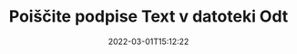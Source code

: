 ---
############################# Static ############################
layout: "auto-gen-signature"
date: 2022-03-01T15:12:22
draft: false
operation: Search
signaturetype: Text
fileformat: Odt
productName: Java
lang: sl
productCode: java
otherformats: pdf doc docx docm dot dotm dotx odt ott rtf xls xlsx xlsm xlsb csv ods ots xltx xltm ppt pptx pps ppsx odp otp potx potm pptm ppsm
breadcrumb: Search Text signatures at Odt with Java

############################# Head ############################
head_title: "Poiščite podpise Text v datoteki Odt v Java"
head_description: "Uporabite Java za iskanje podpisov Text v datotekah Odt z uporabo nekaj vrstic kode."

############################# Header ############################
title: "Poiščite podpise Text v datoteki Odt"
description: "Izvorni API za Java omogoča iskanje podpisov Text v že podpisanih datotekah Odt. Izvedite napredno iskanje e-podpisov znotraj svojih dokumentov Odt z uporabo nekaj vrstic kode."
bg_image: "https://cms.admin.containerize.com/templates/aspose/App_Themes/V3/images/bg/header1.png"
bg_overlay: false
button:
    enable: true

############################# SubMenu ############################
submenu:
    enable: true

    left:
        img_alt: "GroupDocs.Signature for Java"
        image: "https://cms.admin.containerize.com/templates/groupdocs/images/product-logos/90x90-noborder/groupdocsature-java.png"
        product: "GroupDocs.Signature"
        platform: "Java"



############################# About ############################
about:
    enable: true
    title: "O API-ju GroupDocs.Signature for Java"
    content: |
        [GroupDocs.Signature for Java](https://products.groupdocs.com/signature/java/) ponuja API za Java za obdelavo dokumentov z uporabo različnih vrst podpisov, kot so besedila, slike, digitalna potrdila, črtne kode, kode QR, žigi ali metapodatki. Uporabniki lahko dodajajo, brišejo, posodabljajo, preverjajo ali iščejo elektronske podpise v datotekah PDF, dokumentih MS Word, delovnih zvezkih MS Excel, predstavitvah MS PowerPoint, datotekah Adobe Photoshop in različnih formatih slik, z dodatno podporo za prilagajanje lastnosti podpisov po potrebi.
    

############################# Steps ############################
steps:
    enable: true
    title_left: "Kako poiskati podpise Text v Odt"
    content_left: |
        [GroupDocs.Signature for Java](https://products.groupdocs.com/signature/java/) razvijalcem za Java olajša iskanje podpisov Text v datotekah Odt iz njihovih aplikacij z implementacijo nekaj preprostih korakov.
        
        * Ustvarite nov primerek razreda Signature in podajte pot izvornega dokumenta kot parameter konstruktorja.
        * Instanciirajte objekt SearchOptions v skladu z vašimi zahtevami in določite možnosti iskanja.
        * Pokličite metodo Search instance razreda Signature in ji posredujte SearchOptions.
        * Rezultate iskanja obdelajte v skladu z vašimi zahtevami.

    title_right: "Sistemske zahteve"
    content_right: |
        GroupDocs.Signature for Java so podprti na vseh glavnih platformah in operacijskih sistemih. Preden izvedete spodnjo kodo, se prepričajte, da imate v sistemu nameščene naslednje predpogoje.

        * Operacijski sistemi: Microsoft Windows, Linux, MacOS
        * Razvojna okolja: NetBeans, Intellij IDEA, Eclipse, etc.
        * Java runtime: J2SE 6.0 and above
        * Prenesite najnovejšo različico GroupDocs.Signature for Java iz [Maven](https://repository.groupdocs.com/webapp/#/artifacts/browse/tree/General/repo/com/groupdocs/groupdocs-signature)
         
    code: |
        ```java    
                
        // Set up input Odt file
        String filePath = "input.odt";

        // Instantiate Signature for input file
        Signature signature = new Signature(filePath);

        //Create search options
        TextSearchOptions options = new TextSearchOptions();

        // specify special pages to search on 
        options.setAllPages(false);
        // single page number
        options.setPageNumber(1);
        // specify text match type
        options.setMatchType(TextMatchType.Contains);
        // specify text pattern to search
        options.setText("Text signature");
                            
        // search for Text signatures in Odt document
        List<TextSignature> signatures = signature.search(TextSignature.class, options);

        // process signatures which were found 
        signatures.forEach(item -> System.out.println(item.toString()));

        ```

############################# Demos ############################
demos:
    enable: true
    title: "Iskanje elektronskih podpisov Text Predstavitev v živo"
    content: |
       Takoj zdaj poiščite v dokumentu različne elektronske podpise za datoteke Odt tako, da obiščete spletno mesto [GroupDocs.Signature App](https://products.groupdocs.app/signature/family).

        
############################# More Formats ############################
more_formats:
    enable: true
    title: "Išči druge Text podpise z Java"
    content: |
        "Iskanje elektronskih podpisov v različnih dokumentih. Poiščite podpise enega od priljubljenih formatov datotek, kot je prikazano spodaj."
    format: 
           
       
back_to_top:
    enable: true
---